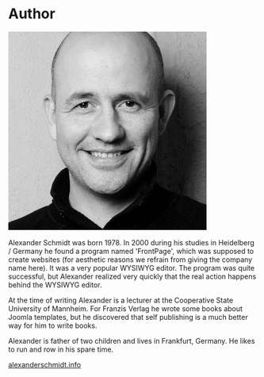 # Author

![Alexander Schmidt](../.gitbook/assets/alexander-schmidt.jpg)

Alexander Schmidt was born 1978. In 2000 during his studies in Heidelberg / Germany he found a program named 'FrontPage', which was supposed to create websites \(for aesthetic reasons we refrain from giving the company name here\). It was a very popular WYSIWYG editor. The program was quite successful, but Alexander realized very quickly that the real action happens behind the WYSIWYG editor.

At the time of writing Alexander is a lecturer at the Cooperative State University of Mannheim. For Franzis Verlag he wrote some books about Joomla templates, but he discovered that self publishing is a much better way for him to write books.

Alexander is father of two children and lives in Frankfurt, Germany. He likes to run and row in his spare time.

[alexanderschmidt.info](https://alexanderschmidt.info/)

